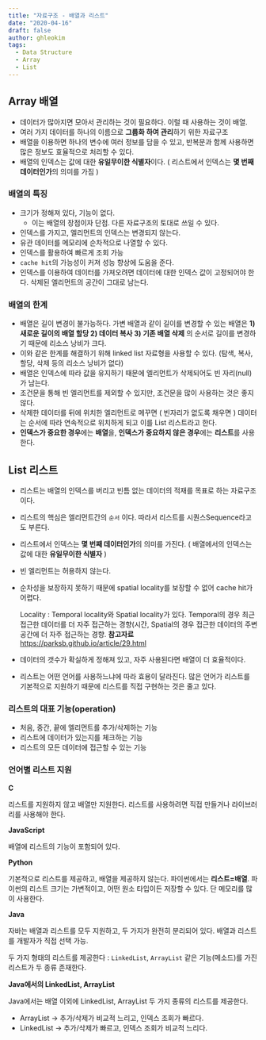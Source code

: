 ```yaml
---
title: "자료구조 - 배열과 리스트"
date: "2020-04-16"
draft: false
author: ghleokim
tags:
  - Data Structure
  - Array
  - List
---
```


## Array 배열

- 데이터가 많아지면 모아서 관리하는 것이 필요하다. 이럴 때 사용하는 것이 배열.
- 여러 가지 데이터를 하나의 이름으로 **그룹화 하여 관리**하기 위한 자료구조
- 배열을 이용하면 하나의 변수에 여러 정보를 담을 수 있고, 반복문과 함께 사용하면 많은 정보도 효율적으로 처리할 수 있다.
- 배열의 인덱스는 값에 대한 **유일무이한 식별자**이다. ( 리스트에서 인덱스는 **몇 번째 데이터인가**의 의미를 가짐 )

### 배열의 특징

- 크기가 정해져 있다, 기능이 없다.
    - 이는 배열의 장점이자 단점. 다른 자료구조의 토대로 쓰일 수 있다.
- 인덱스를 가지고, 엘리먼트의 인덱스는 변경되지 않는다.
- 유관 데이터를 메모리에 순차적으로 나열할 수 있다.
- 인덱스를 활용하여 빠르게 조회 가능
- `cache hit`의 가능성이 커져 성능 향상에 도움을 준다.
- 인덱스를 이용하여 데이터를 가져오려면 데이터에 대한 인덱스 값이 고정되어야 한다. 삭제된 엘리먼트의 공간이 그대로 남는다.

### 배열의 한계

- 배열은 길이 변경이 불가능하다. 가변 배열과 같이 길이를 변경할 수 있는 배열은 **1) 새로운 길이의 배열 할당 2) 데이터 복사 3) 기존 배열 삭제** 의 순서로 길이를 변경하기 때문에 리소스 낭비가 크다.
- 이와 같은 한계를 해결하기 위해 linked list 자료형을 사용할 수 있다. (탐색, 복사, 할당, 삭제 등의 리소스 낭비가 없다)
- 배열은 인덱스에  따라 값을 유지하기 때문에 엘리먼트가 삭제되어도 빈 자리(null)가 남는다.
- 조건문을 통해 빈 엘리먼트를 제외할 수 있지만, 조건문을 많이 사용하는 것은 좋지 않다.
- 삭제한 데이터를 뒤에 위치한 엘리먼트로 메꾸면 ( 빈자리가 없도록 채우면 ) 데이터는 순서에 따라 연속적으로 위치하게 되고 이를 List 리스트라고 한다.
- **인덱스가 중요한 경우**에는 **배열**을, **인덱스가 중요하지 않은 경우**에는 **리스트**를 사용한다.


## List 리스트

- 리스트는 배열의 인덱스를 버리고 빈틈 없는 데이터의 적재를 목표로 하는 자료구조이다.
- 리스트의 핵심은 엘리먼트간의 `순서` 이다. 따라서 리스트를 시퀀스Sequence라고도 부른다.
- 리스트에서 인덱스는 **몇 번째 데이터인가**의 의미를 가진다. ( 배열에서의 인덱스는 값에 대한 **유일무이한 식별자** )
- 빈 엘리먼트는 허용하지 않는다.
- 순차성을 보장하지 못하기 때문에 spatial locality를 보장할 수 없어 cache hit가 어렵다.

    Locality : Temporal locality와 Spatial locality가 있다. Temporal의 경우 최근 접근한 데이터를 더 자주 접근하는 경향(시간, Spatial의 경우 접근한 데이터의 주변 공간에 더 자주 접근하는 경향.
    **참고자료** https://parksb.github.io/article/29.html

- 데이터의 갯수가 확실하게 정해져 있고, 자주 사용된다면 배열이 더 효율적이다.
- 리스트는 어떤 언어를 사용하느냐에 따라 효용이 달라진다. 많은 언어가 리스트를 기본적으로 지원하기 때문에 리스트를 직접 구현하는 것은 줄고 있다.

### 리스트의 대표 기능(operation)

- 처음, 중간, 끝에 엘리먼트를 추가/삭제하는 기능
- 리스트에 데이터가 있는지를 체크하는 기능
- 리스트의 모든 데이터에 접근할 수 있는 기능

### 언어별 리스트 지원

**C**

리스트를 지원하지 않고 배열만 지원한다. 리스트를 사용하려면 직접 만들거나 라이브러리를 사용해야 한다.

**JavaScript**

배열에 리스트의 기능이 포함되어 있다.

**Python**

기본적으로 리스트를 제공하고, 배열을 제공하지 않는다. 파이썬에서는 **리스트=배열**. 파이썬의 리스트 크기는 가변적이고, 어떤 원소 타입이든 저장할 수 있다. 단 메모리를 많이 사용한다.

**Java**

자바는 배열과 리스트를 모두 지원하고, 두 가지가 완전히 분리되어 있다. 배열과 리스트를 개발자가 직접 선택 가능. 

두 가지 형태의 리스트를 제공한다 : `LinkedList`, `ArrayList` 같은 기능(메소드)를 가진 리스트가 두 종류 존재한다.

**Java에서의 LinkedList, ArrayList**

Java에서는 배열 이외에 LinkedList, ArrayList 두 가지 종류의 리스트를 제공한다.

- ArrayList → 추가/삭제가 비교적 느리고, 인덱스 조회가 빠르다.
- LinkedList → 추가/삭제가 빠르고, 인덱스 조회가 비교적 느리다.
